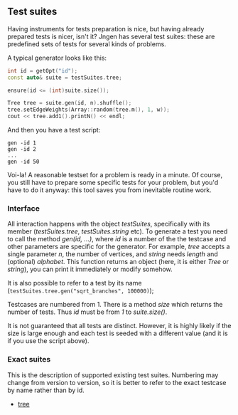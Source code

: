 ## Test suites

Having instruments for tests preparation is nice, but having already prepared tests is nicer, isn't it? Jngen has several test suites:
these are predefined sets of tests for several kinds of problems.

A typical generator looks like this:

```cpp
int id = getOpt("id");
const auto& suite = testSuites.tree;

ensure(id <= (int)suite.size());

Tree tree = suite.gen(id, n).shuffle();
tree.setEdgeWeights(Array::random(tree.m(), 1, w));
cout << tree.add1().printN() << endl;
```

And then you have a test script:

```
gen -id 1
gen -id 2
...
gen -id 50
```

Voi-la! A reasonable testset for a problem is ready in a minute. Of course, you still have to prepare some specific tests for your problem,
but you'd have to do it anyway: this tool saves you from inevitable routine work.

### Interface
All interaction happens with the object *testSuites*, specifically with its member (*testSuites.tree*, *testSuites.string* etc). To generate a test
you need to call the method *gen(id, ...)*, where *id* is a number of the the testcase and other parameters are specific for the generator.
For example, *tree* accepts a single parameter *n*, the number of vertices, and *string* needs *length* and (optional) *alphabet*.
This function returns an object (here, it is either *Tree* or *string*), you can print it immediately or modify somehow.

It is also possible to refer to a test by its name (`testSuites.tree.gen("sqrt_branches", 100000)`);

Testcases are numbered from 1. There is a method *size* which returns the number of tests. Thus *id* must be from *1* to *suite.size()*.

It is not guaranteed that all tests are distinct. However, it is highly likely if the size is large enough and each test is seeded
with a different value (and it is if you use the script above).

### Exact suites
This is the description of supported existing test suites. Numbering may change from version to version, so it is better to refer
to the exact testcase by name rather than by id.
* [tree](tree.md)
